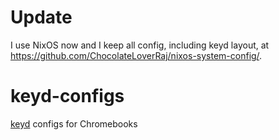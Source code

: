 # Update
I use NixOS now and I keep all config, including keyd layout, at https://github.com/ChocolateLoverRaj/nixos-system-config/.

# keyd-configs
[keyd](https://github.com/rvaiya/keyd) configs for Chromebooks
